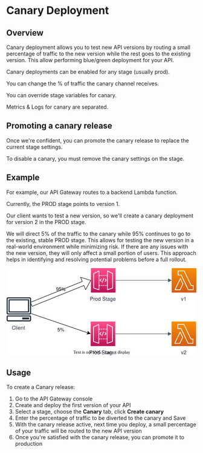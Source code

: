 # Canary Deployment

## Overview

Canary deployment allows you to test new API versions by routing a small percentage of traffic to the new version while the rest goes to the existing version. This allow performing blue/green deployment for your API.

Canary deployments can be enabled for any stage (usually prod).

You can change the % of traffic the canary channel receives.

You can override stage variables for canary.

Metrics & Logs for canary are separated.


## Promoting a canary release

Once we're confident, you can promote the canary release to replace the current stage settings.

To disable a canary, you must remove the canary settings on the stage.


## Example

For example, our API Gateway routes to a backend Lambda function.

Currently, the PROD stage points to version 1. 

Our client wants to test a new version, so we'll create a canary deployment for version 2 in the PROD stage.

We will direct 5% of the traffic to the canary while 95% continues to go to the existing, stable PROD stage. This allows for testing the new version in a real-world environment while minimizing risk. If there are any issues with the new version, they will only affect a small portion of users. This approach helps in identifying and resolving potential problems before a full rollout. 

![](./canary-deployment/example.drawio.svg)


## Usage

To create a Canary release:
1. Go to the API Gateway console
2. Create and deploy the first version of your API
3. Select a stage, choose the **Canary** tab, click **Create canary**
4. Enter the percentage of traffic to be diverted to the canary and Save
5. With the canary release active, next time you deploy, a small percentage of your traffic will be routed to the new API version
6. Once you're satisfied with the canary release, you can promote it to production